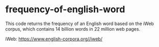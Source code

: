 # frequency-of-english-word
This code returns the frequency of an English word based on the iWeb corpus, which contains 14 billion words in 22 million web pages.

iWeb: https://www.english-corpora.org//iweb/
